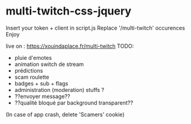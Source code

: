 # multi-twitch-css-jquery

Insert your token + client in script.js
Replace '/multi-twitch' occurences
Enjoy

live on : https://xouindaplace.fr/multi-twitch
TODO: 
- pluie d'emotes
- animation switch de stream 
- prédictions
- scam roulette 
- badges + sub + flags
- administration (moderation) stuffs ?
- ??envoyer message??
- ??qualité bloqué par background transparent??

(In case of app crash, delete 'Scamers' cookie)
